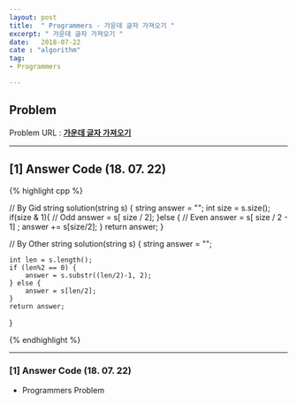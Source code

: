 ```yaml
---
layout: post
title:  " Programmers - 가운데 글자 가져오기 "
excerpt: " 가운데 글자 가져오기 "
date:   2018-07-22
cate : "algorithm"
tag:
- Programmers

---
```


## Problem 
Problem URL : **[가운데 글자 가져오기](https://programmers.co.kr/learn/courses/30/lessons/12903)**

---

## [1] Answer Code (18. 07. 22)

{% highlight cpp %}

// By Gid
string solution(string s) {
    string answer = "";
    int size = s.size();
    if(size & 1){ // Odd
        answer = s[ size / 2];
    }else { // Even
        answer = s[ size / 2 - 1] ;
        answer += s[size/2];
    }
    return answer;
}


// By Other
string solution(string s) {
    string answer = "";

    int len = s.length();
    if (len%2 == 0) {
        answer = s.substr((len/2)-1, 2);
    } else {
        answer = s[len/2];
    }
    return answer;
}


{% endhighlight %}

---


### [1] Answer Code (18. 07. 22)

* Programmers Problem
